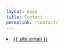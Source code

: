 ```yaml
---
layout: page
title: Contact
permalink: /contact/
---
```


<li><a class="u-email" href="mailto:{{ site.email }}">{{ site.email }}</a></li>
